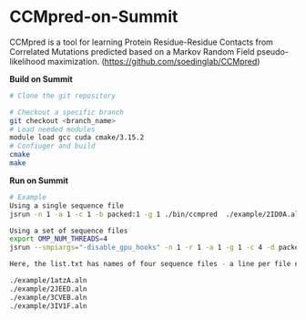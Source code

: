 # CCMpred-on-Summit
CCMpred is a tool for learning Protein Residue-Residue Contacts from Correlated Mutations predicted based on a Markov Random Field pseudo-likelihood maximization. (https://github.com/soedinglab/CCMpred)

**Build on Summit**

```bash
# Clone the git repository

# Checkout a specific branch 
git checkout <branch_name>
# Load needed modules
module load gcc cuda cmake/3.15.2
# Confiuger and build
cmake 
make

```

**Run on Summit**

```bash
# Example
Using a single sequence file
jsrun -n 1 -a 1 -c 1 -b packed:1 -g 1 ./bin/ccmpred  ./example/2ID0A.aln out.mat

Using a set of sequence files
export OMP_NUM_THREADS=4
jsrun --smpiargs="-disable_gpu_hooks" -n 1 -r 1 -a 1 -g 1 -c 4 -d packed -b rs ./bin/ccmpred  -f ./example/list.txt

Here, the list.txt has names of four sequence files - a line per file name as shown bellow,

./example/1atzA.aln
./example/2JEED.aln
./example/3CVEB.aln
./example/3IV1F.aln
```
